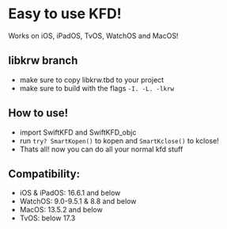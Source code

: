 # Easy to use KFD!
Works on iOS, iPadOS, TvOS, WatchOS and MacOS!

## libkrw branch
- make sure to copy libkrw.tbd to your project
- make sure to build with the flags `-I. -L. -lkrw`

## How to use!
- import SwiftKFD and SwiftKFD_objc
- run `try? SmartKopen()` to kopen and `SmartKclose()` to kclose!
- Thats all! now you can do all your normal kfd stuff

## Compatibility:
- iOS & iPadOS: 16.6.1 and below
- WatchOS: 9.0-9.5.1 & 8.8 and below
- MacOS: 13.5.2 and below
- TvOS: below 17.3
